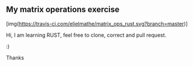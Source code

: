 ## My matrix operations exercise

[img(https://travis-ci.com/elielmathe/matrix_ops_rust.svg?branch=master)]

Hi, I am learning RUST, feel free to clone, correct and pull request.

:)

Thanks
